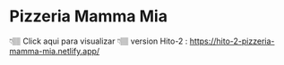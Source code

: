 # Pizzeria Mamma Mia
👇🏽 Click aqui para visualizar 👇🏽
 version Hito-2 : https://hito-2-pizzeria-mamma-mia.netlify.app/
